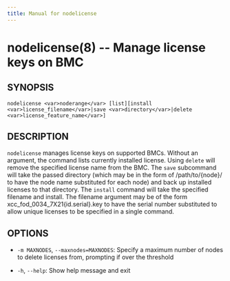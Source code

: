 ```yaml
---
title: Manual for nodelicense
---
```


nodelicense(8) -- Manage license keys on BMC
=================================================================

## SYNOPSIS

`nodelicense <var>noderange</var> [list][install <var>license_filename</var>|save <var>directory</var>|delete <var>license_feature_name</var>]`

## DESCRIPTION

`nodelicense` manages license keys on supported BMCs. Without an argument, the command
lists currently installed license.  Using `delete` will remove the specified license name
from the BMC.  The `save` subcommand will take the passed directory (which may be in the form
of /path/to/{node}/ to have the node name substituted for each node) and back up installed licenses
to that directory. The `install` command will take the specified filename and install.  The filename
argument may be of the form  xcc_fod_0034_7X21{id.serial}.key to have the serial number substituted
to allow unique licenses to be specified in a single command.

## OPTIONS

* `-m MAXNODES`, `--maxnodes=MAXNODES`:
  Specify a maximum number of nodes to delete licenses from, prompting if over the threshold
  
* `-h`, `--help`:
  Show help message and exit


[SYNOPSIS]: #SYNOPSIS "SYNOPSIS"
[DESCRIPTION]: #DESCRIPTION "DESCRIPTION"
[OPTIONS]: #OPTIONS "OPTIONS"


[collate(1)]: collate.html
[collective(1)]: collective.html
[confetty(8)]: confetty.html
[confluent2hosts(8)]: confluent2hosts.html
[confluentdbutil(8)]: confluentdbutil.html
[confluent(8)]: confluent.html
[l2traceroute(8)]: l2traceroute.html
[nodeapply(8)]: nodeapply.html
[nodeattribexpressions(5)]: nodeattribexpressions.html
[nodeattrib(8)]: nodeattrib.html
[nodebmcpassword(8)]: nodebmcpassword.html
[nodebmcreset(8)]: nodebmcreset.html
[nodeboot(8)]: nodeboot.html
[nodeconfig(8)]: nodeconfig.html
[nodeconsole(8)]: nodeconsole.html
[nodedefine(8)]: nodedefine.html
[nodedeploy(8)]: nodedeploy.html
[nodediscover(8)]: nodediscover.html
[nodeeventlog(8)]: nodeeventlog.html
[nodefirmware(8)]: nodefirmware.html
[nodegroupattrib(8)]: nodegroupattrib.html
[nodegroupdefine(8)]: nodegroupdefine.html
[nodegrouplist(8)]: nodegrouplist.html
[nodegroupremove(8)]: nodegroupremove.html
[nodehealth(8)]: nodehealth.html
[nodeidentify(8)]: nodeidentify.html
[nodeinventory(8)]: nodeinventory.html
[nodelicense(8)]: nodelicense.html
[nodelist(8)]: nodelist.html
[nodemedia(8)]: nodemedia.html
[nodeping(8)]: nodeping.html
[nodepower(8)]: nodepower.html
[noderange(5)]: noderange.html
[noderemove(8)]: noderemove.html
[nodereseat(8)]: nodereseat.html
[nodersync(8)]: nodersync.html
[noderun(8)]: noderun.html
[nodesensors(8)]: nodesensors.html
[nodesetboot(8)]: nodesetboot.html
[nodeshell(8)]: nodeshell.html
[nodestorage(8)]: nodestorage.html
[nodesupport(8)]: nodesupport.html
[osdeploy(8)]: osdeploy.html
[stats(8)]: stats.html
